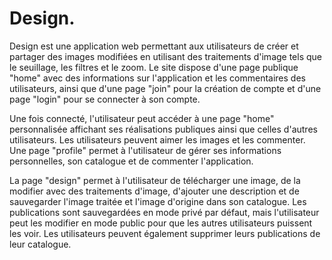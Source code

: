 # Design.
Design est une application web permettant aux utilisateurs de créer et partager des images modifiées en utilisant des traitements d'image tels que le seuillage, les filtres et le zoom.
Le site dispose d'une page publique "home" avec des informations sur l'application et les commentaires des utilisateurs, ainsi que d'une page "join" pour la création de compte et d'une page "login" pour se connecter à son compte.

Une fois connecté, l'utilisateur peut accéder à une page "home" personnalisée affichant ses réalisations publiques ainsi que celles d'autres utilisateurs. Les utilisateurs peuvent aimer les images et les commenter. Une page "profile" permet à l'utilisateur de gérer ses informations personnelles, son catalogue et de commenter l'application.

La page "design" permet à l'utilisateur de télécharger une image, de la modifier avec des traitements d'image, d'ajouter une description et de sauvegarder l'image traitée et l'image d'origine dans son catalogue. Les publications sont sauvegardées en mode privé par défaut, mais l'utilisateur peut les modifier en mode public pour que les autres utilisateurs puissent les voir. Les utilisateurs peuvent également supprimer leurs publications de leur catalogue.
